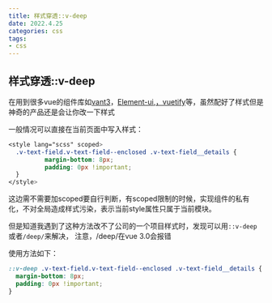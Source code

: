 ```yaml
---
title: 样式穿透::v-deep
date: 2022.4.25
categories: css 
tags:
- css
---
```


## 样式穿透::v-deep

在用到很多vue的组件库如[vant3](https://youzan.github.io/vant/#/zh-CN)，[Element-ui](https://element.eleme.cn/#/zh-CN),[，vuetify](https://vuetifyjs.com/en/)等，虽然配好了样式但是神奇的产品还是会让你改一下样式

一般情况可以直接在当前页面中写入样式：
```css
<style lang="scss" scoped>
  .v-text-field.v-text-field--enclosed .v-text-field__details {
		  margin-bottom: 8px;
		  padding: 0px !important; 
  }
</style>
```

这边需不需要加scoped要自行判断，有scoped限制的时候，实现组件的私有化，不对全局造成样式污染，表示当前style属性只属于当前模块。

但是知道我遇到了这种方法改不了公司的一个项目样式时，发现可以用`::v-deep`或者`/deep/`来解决，
注意，/deep/在vue 3.0会报错

使用方法如下：
```css
::v-deep .v-text-field.v-text-field--enclosed .v-text-field__details {
  margin-bottom: 8px;
  padding: 0px !important; 
}
```
